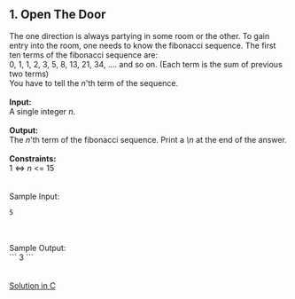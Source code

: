 ## 1. Open The Door

The one direction is always partying in some room or the other. To gain entry into the room, one needs to know the fibonacci sequence. The first ten terms of the fibonacci sequence are: <br>
0, 1, 1, 2, 3, 5, 8, 13, 21, 34, .... and so on. (Each term is the sum of previous two terms)<br>
You have to tell the <i>n</i>'th term of the sequence.<br>
<br>
<b>Input:</b><br>
A single integer <i>n</i>.<br>
<br>
<b>Output:</b><br>
The <i>n</i>'th term of the fibonacci sequence. Print a <i>\n</i> at the end of the answer.<br>
<br>
<b>Constraints:</b><br>
1 <=> <i>n</i> <= 15<br>
<br>
<br>
Sample Input:<br>
```
5
```
<br>
<br>
Sample Output:<br>
```
3
```
<br>
<br>
<br>
<a href = "https://github.com/aaryarajoju/cu-hackerrank/blob/main/Test-2%20(11%20Nov%202020)/Test/Q1.%20Open%20the%20Door/OpenTheDoor.c">Solution in C</a>